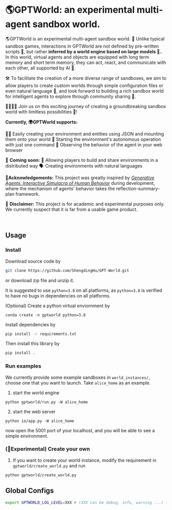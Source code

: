 # 🌎GPTWorld: an experimental multi-agent sandbox world.


🌎GPTWorld is an experimental multi-agent sandbox world. 🔬 Unlike typical sandbox games, interactions in GPTWorld are not defined by pre-written scripts 📜, but rather **inferred by a world engine based on large models 🤖.**. In this world, virtual agents and objects are equipped with long term memory and short term memory, they can act, react, and communicate with each other, all supported by AI 🤯. 

🛠️ To facilitate the creation of a more diverse range of sandboxes, we aim to allow players to create custom worlds through simple configuration files or even natural language 🤩, and look forward to building a rich sandbox world for intelligent agents to explore through community sharing 🤝.

👨‍💻👩‍💻 Join us on this exciting journey of creating a groundbreaking sandbox world with limitless possibilities 🚀!


**Currently, 🌍GPTWorld supports:**

👨‍💻 Easily creating your environment and entities using JSON and mounting them onto your world
🏃 Starting the environment's autonomous operation with just one command
👀 Observing the behavior of the agent in your web browser

🎉 **Coming soon:**
🤝 Allowing players to build and share environments in a distributed way
🗣️ Creating environments with natural languages

🙏**Acknowledgements:** This project was greatly inspired by [*Generative Agents: Interactive Simulacra of Human Behavior*](https://arxiv.org/abs/2304.03442)  during development, where the mechanism of agents' behavior takes the reflection-summary-plan framework.

🚨 **Disclaimer:**
This project is for academic and experimental purposes only. We currently suspect that it is far from a usable game product.


<br/>

## Usage

### Install

Download source code by

```sh
git clone https://github.com/ShengdingHu/GPT-World.git
```

or download zip file and unzip it.


It is suggested to use `python=3.8` on all platforms, as `python=3.8` is verified to have no bugs in dependencies on all platforms.


(Optional) Create a python virtual enviornment by

```
conda create -n gptworld python=3.8
```

Install dependencies by

```sh
pip install -r requirements.txt
```

Then install this library by

```sh
pip install .
```

### Run examples
We currently provide some example sandboxes in  `world_instances/`, choose one that you want to launch.
Take `alice_home` as an example.

1. start the world engine
```
python gptworld/run.py -W alice_home
```

2. start the web server
```
python io/app.py -W alice_home
```
now open the 5001 port of your localhost, and you will be able to see a simple environment.

### (🧪Experimental) Create your own
1. If you want to create your world instance,
modify the requirement in `gptworld/create_world.py` and run
```
python gptworld/create_world.py 
```

## Global Configs
```bash
export GPTWORLD_LOG_LEVEL=XXX # (XXX can be debug, info, warning ...) to set the logging level
```
